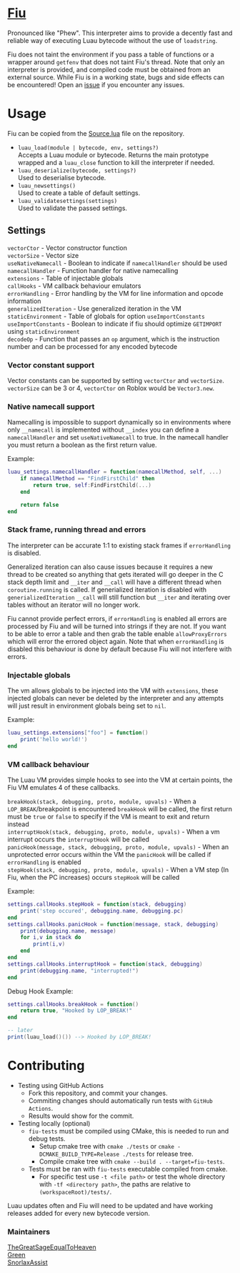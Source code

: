# [Fiu](https://github.com/TheGreatSageEqualToHeaven/Fiu/blob/main/Source.lua)

Pronounced like "Phew". This interpreter aims to provide a decently fast and reliable way of executing Luau bytecode without the use of `loadstring`. 

Fiu does not taint the environment if you pass a table of functions or a wrapper around `getfenv` that does not taint Fiu's thread. Note that only an interpreter is provided, and compiled code must be obtained from an external source. While Fiu is in a working state, bugs and side effects can be encountered! Open an [issue](https://github.com/TheGreatSageEqualToHeaven/Fiu/issues) if you encounter any issues.

# Usage
Fiu can be copied from the [Source.lua](https://github.com/rce-incorporated/Fiu/blob/main/Source.lua) file on the repository.

- `luau_load(module | bytecode, env, settings?)` <div>Accepts a Luau module or bytecode. Returns the main prototype wrapped and a `luau_close` function to kill the interpreter if needed.</div>
- `luau_deserialize(bytecode, settings?)` <div>Used to deserialise bytecode.</div>
- `luau_newsettings()` <div>Used to create a table of default settings.</div>
- `luau_validatesettings(settings)` <div>Used to validate the passed settings.</div>

## Settings

`vectorCtor` - Vector constructor function  
`vectorSize` - Vector size  
`useNativeNamecall` - Boolean to indicate if `namecallHandler` should be used  
`namecallHandler` - Function handler for native namecalling  
`extensions` - Table of injectable globals  
`callHooks` - VM callback behaviour emulators  
`errorHandling` - Error handling by the VM for line information and opcode information  
`generalizedIteration` - Use generalized iteration in the VM  
`staticEnvironment` - Table of globals for option `useImportConstants`  
`useImportConstants` - Boolean to indicate if fiu should optimize `GETIMPORT` using `staticEnvironment`  
`decodeOp` - Function that passes an `op` argument, which is the instruction number and can be processed for any encoded bytecode   

### Vector constant support

Vector constants can be supported by setting `vectorCtor` and `vectorSize`. `vectorSize` can be 3 or 4, `vectorCtor` on Roblox would be `Vector3.new`.

### Native namecall support

Namecalling is impossible to support dynamically so in environments where only `__namecall` is implemented without `__index` you can define a `namecallHandler` and set `useNativeNamecall` to true. In the namecall handler you must return a boolean as the first return value. 

Example: 

```lua
luau_settings.namecallHandler = function(namecallMethod, self, ...)
    if namecallMethod == "FindFirstChild" then
        return true, self:FindFirstChild(...)
    end 

    return false
end
```

### Stack frame, running thread and errors

The interpreter can be accurate 1:1 to existing stack frames if `errorHandling` is disabled. 

Generalized iteration can also cause issues because it requires a new thread to be created so anything that gets iterated will go deeper in the C stack depth limit and `__iter` and `__call` will have a different thread when `coroutine.running` is called. If generialized iteration is disabled with `generializedIteration` `__call` will still function but `__iter` and iterating over tables without an iterator will no longer work.

Fiu cannot provide perfect errors, if `errorHandling` is enabled all errors are processed by Fiu and will be turned into strings if they are not. If you want to be able to error a table and then grab the table enable `allowProxyErrors` which will error the errored object again. Note that when `errorHandling` is disabled this behaviour is done by default because Fiu will not interfere with errors. 

### Injectable globals

The vm allows globals to be injected into the VM with `extensions`, these injected globals can never be deleted by the interpreter and any attempts will just result in environment globals being set to `nil`. 

Example:

```lua
luau_settings.extensions["foo"] = function()
    print('hello world!')
end
```

### VM callback behaviour

The Luau VM provides simple hooks to see into the VM at certain points, the Fiu VM emulates 4 of these callbacks. 

`breakHook(stack, debugging, proto, module, upvals)` - When a `LOP_BREAK`/breakpoint is encountered `breakHook` will be called, the first return must be `true` or `false` to specify if the VM is meant to exit and return instead  
`interruptHook(stack, debugging, proto, module, upvals)` - When a vm interrupt occurs the `interruptHook` will be called  
`panicHook(message, stack, debugging, proto, module, upvals)` - When an unprotected error occurs within the VM the `panicHook` will be called if `errorHandling` is enabled  
`stepHook(stack, debugging, proto, module, upvals)` - When a VM step (In Fiu, when the PC increases) occurs `stepHook` will be called  

Example:

```lua
settings.callHooks.stepHook = function(stack, debugging)
	print('step occured', debugging.name, debugging.pc)	
end
settings.callHooks.panicHook = function(message, stack, debugging)
	print(debugging.name, message)
	for i,v in stack do 
		print(i,v)
	end
end
settings.callHooks.interruptHook = function(stack, debugging)
	print(debugging.name, "interrupted!")
end
```

Debug Hook Example:

```lua
settings.callHooks.breakHook = function()
    return true, "Hooked by LOP_BREAK!"
end

-- later
print(luau_load()()) --> Hooked by LOP_BREAK!
```
 
# Contributing

- Testing using GitHub Actions
  - Fork this repository, and commit your changes.
  - Commiting changes should automatically run tests with `GitHub Actions`.
  - Results would show for the commit.
- Testing locally (optional)
  - `fiu-tests` must be compiled using CMake, this is needed to run and debug tests.
    - Setup cmake tree with `cmake ./tests` or `cmake -DCMAKE_BUILD_TYPE=Release ./tests` for release tree.
    - Compile cmake tree with `cmake --build . --target=fiu-tests`.
  - Tests must be ran with `fiu-tests` executable compiled from cmake.
    - For specific test use `-t <file path>` or test the whole directory with `-tf <directory path>`, the paths are relative to `(workspaceRoot)/tests/`.

<div>Luau updates often and Fiu will need to be updated and have working releases added for every new bytecode version.</div>  
  
### Maintainers
  
[TheGreatSageEqualToHeaven](https://github.com/TheGreatSageEqualToHeaven/)  
[Green](https://github.com/green-real/)  
[SnorlaxAssist](https://github.com/Snorlaxassist)  
